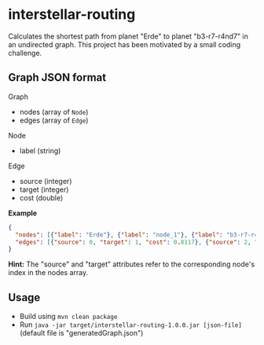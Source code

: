 # interstellar-routing
Calculates the shortest path from planet "Erde" to planet "b3-r7-r4nd7" in an undirected graph. This project has been motivated by a small coding challenge.

## Graph JSON format
Graph
* nodes (array of `Node`)
* edges (array of `Edge`)

Node
* label (string)

Edge
* source (integer)
* target (integer)
* cost (double)

**Example**
```json
{
  "nodes": [{"label": "Erde"}, {"label": "node_1"}, {"label": "b3-r7-r4nd7"}],
  "edges": [{"source": 0, "target": 1, "cost": 0.8117}, {"source": 2, "target": 1, "cost": 0.5489}]
}
```
**Hint:** The "source" and "target" attributes refer to the corresponding node's index in the nodes array.

## Usage
* Build using `mvn clean package`
* Run `java -jar target/interstellar-routing-1.0.0.jar [json-file]` (default file is "generatedGraph.json")
